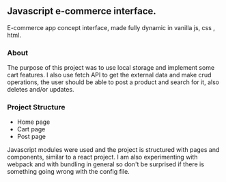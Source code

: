 ## Javascript e-commerce interface.

E-commerce app concept interface, made fully dynamic in vanilla js, css , html.

### About

The purpose of this project was to use local storage and implement some cart features.
I also use fetch API to get the external data and make crud operations, the user should be able to post a product and search for it, also deletes and/or updates.

### Project Structure

- Home page
- Cart page
- Post page

Javascript modules were used and the project is structured with pages and components, similar to a react project. I am also experimenting with webpack and with bundling in general so don't be surprised if there is something going wrong with the config file.
